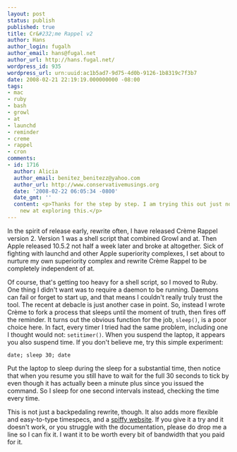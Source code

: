 ```yaml
---
layout: post
status: publish
published: true
title: Cr&#232;me Rappel v2
author: Hans
author_login: fugalh
author_email: hans@fugal.net
author_url: http://hans.fugal.net/
wordpress_id: 935
wordpress_url: urn:uuid:ac1b5ad7-9d75-4d0b-9126-1b8319c7f3b7
date: 2008-02-21 22:19:19.000000000 -08:00
tags:
- mac
- ruby
- bash
- growl
- at
- launchd
- reminder
- creme
- rappel
- cron
comments:
- id: 1716
  author: Alicia
  author_email: benitez_benitezz@yahoo.com
  author_url: http://www.conservativemusings.org
  date: '2008-02-22 06:05:34 -0800'
  date_gmt: ''
  content: <p>Thanks for the step by step. I am trying this out just now and Im quite
    new at exploring this.</p>
---
```

<p>In the spirit of release early, rewrite often, I have released Crème Rappel      version 2. Version 1 was a shell script that combined Growl and at. Then Apple  released 10.5.2 not half a week later and broke at altogether. Sick of          fighting with launchd and other Apple superiority complexes, I set about to     nurture my own superiority complex and rewrite Crème Rappel to be completely    independent of at.</p>

<p>Of course, that's getting too heavy for a shell script, so I moved to Ruby. One  thing I didn't want was to require a daemon to be running. Daemons can fail or
 forget to start up, and that means I couldn't really truly trust the tool. The  recent at debacle is just another case in point. So, instead I wrote Crème to   fork a process that sleeps until the moment of truth, then fires off the        reminder. It turns out the obvious function for the job, <code>sleep()</code>, is a poor   choice here. In fact, every timer I tried had the same problem, including one   I thought would not: <code>setitimer()</code>. When you suspend the laptop, it appears     you also suspend time. If you don't believe me, try this simple experiment:</p>

<pre><code>date; sleep 30; date
</code></pre>

<p>Put the laptop to sleep during the sleep for a substantial time, then notice     that when you resume you still have to wait for the full 30 seconds to tick by
 even though it has actually been a minute plus since you issued the command.    So I sleep for one second intervals instead, checking the time every time.</p>

<p>This is not just a backpedaling rewrite, though. It also adds more flexible and  easy-to-type timespecs, and a <a href="http://hans.fugal.net/src/creme/">spiffy website</a>.
If you give it a try and it doesn't work, or you struggle with the               documentation, please do drop me a line so I can fix it. I want it to be worth
 every bit of bandwidth that you paid for it.</p>
